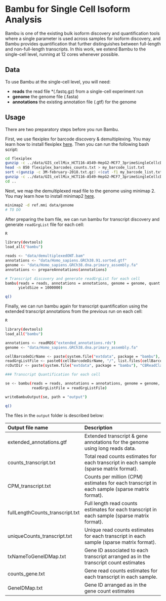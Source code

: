 # **Bambu for Single Cell Isoform Analysis**

Bambu is one of the existing bulk isoform discovery and quantification tools where a single parameter is used across samples for isoform discovery, and Bambu provides quantification that further distinguishes between full-length and non-full-length transcripts. In this work, we extend Bambu to the single-cell level, running at 12 cores whenever possible. 

## **Data** 

To use Bambu at the single-cell level, you will need:

- **reads** the read file *(.fastq.gz) from a single-cell experiment run
- **genome** the genome file (.fasta)
- **annotations** the existing annotation file (.gtf) for the genome

## **Usage**

There are two preparatory steps before you run Bambu.

First, we use flexiplex for barcode discovery & demultiplexing. You may learn how to install flexiplex [here](https://davidsongroup.github.io/flexiplex/). Then you can run the following bash script: 

``` bash
cd flexiplex
gunzip -c ../data/GIS_cellMix_HCT116-A549-HepG2-MCF7_3primeSingleCellcDNA_Rep1_Run1.fastq.gz | ./flexiplex -p 12 -f 0
head -n 850 flexiplex_barcodes_counts.txt > my_barcode_list.txt
sort <(gunzip -c 3M-february-2018.txt.gz) <(cut -f1 my_barcode_list.txt) | uniq -d > my_filtered_barcode_list.txt
gunzip -c ../data/GIS_cellMix_HCT116-A549-HepG2-MCF7_3primeSingleCellcDNA_Rep1_Run1.fastq.gz | ./flexiplex -p 12 -k my_filtered_barcode_list.txt | gzip > ../data/new_GIS_cellMix_HCT116-A549-HepG2-MCF7_3primeSingleCellcDNA_Rep1_Run1.fastq.gz
cd ..
```
Next, we map the demultiplexed read file to the genome using minimap 2. You may learn how to install minimap2 [here](https://github.com/lh3/minimap2). 

``` bash
minimap2 -d ref.mmi data/genome
# TO DO 
```
After preparing the bam file, we can run bambu for transcript discovery and generate `readGrgList` file for each cell:  

``` bash
R

library(devtools)
load_all("bambu")

reads <- "data/demultiplexedONT.bam"
annotations <- "data/Homo_sapiens.GRCh38.91.sorted.gtf"
genome <- "data/Homo_sapiens.GRCh38.dna.primary_assembly.fa"
annotations <- prepareAnnotations(annotations)

# Transcript discovery and generate readGrgList for each cell
bambu(reads = reads, annotations = annotations, genome = genome, quant = FALSE, demultiplexed = TRUE,NDR = 1,  
      yieldSize = 1000000)

q()
```

Finally, we can run bambu again for transcript quantification using the extended transcript annotations from the previous run on each cell: 

``` bash
R

library(devtools)
load_all("bambu")

annotations <- readRDS("extended_annotations.rds")
genome <- "data/Homo_sapiens.GRCh38.dna.primary_assembly.fa"

cellBarcodeDirName <- paste(system.file("extdata", package = "bambu"), "CB", sep = "/")
readGrgListFile <- paste0(cellBarcodeDirName, "/", list.files(cellBarcodeDirName))
rcOutDir <- paste(system.file("extdata", package = "bambu"), "CBReadClass", sep = "/")

### Transcript Quantification for each cell

se <- bambu(reads = reads, annotations = annotations, genome = genome, ncore = 4, discovery = FALSE, rcOutDir = rcOutDir, 
            readGrgListFile = readGrgListFile)

writeBambuOutput(se, path = "output")

q()
```
The files in the `output` folder is described below:

| Output file name                | Description                                                             |
|:----------------------------|:------------------------------------------|
| extended_annotations.gtf        | Extended transcript & gene annotations for the genome using long reads data.        |
| counts_transcript.txt           | Total read counts estimates for each transcript in each sample (sparse matrix format).        |
| CPM_transcript.txt              | Counts per million (CPM) estimates for each transcript in each sample (sparse matrix format). |
| fullLengthCounts_transcript.txt | Full length read counts estimates for each transcript in each sample (sparse matrix format).  |
| uniqueCounts_transcript.txt                | Unique read counts estimates for each transcript in each sample (sparse matrix format).       |
| txNameToGeneIDMap.txt                 | Gene ID associated to each transcript arranged as in the transcript count estimates          |
| counts_gene.txt                 | Gene read counts estimates for each transcript in each sample.         |
| GeneIDMap.txt                 | Gene ID arranged as in the gene count estimates          |
